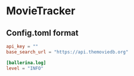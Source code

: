 # MovieTracker

## Config.toml format

```toml
api_key = ""
base_search_url = "https://api.themoviedb.org"

[ballerina.log]
level = "INFO"
```
